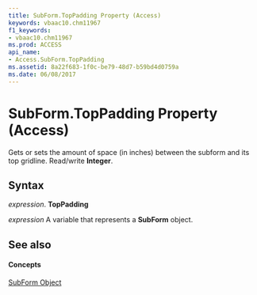 ```yaml
---
title: SubForm.TopPadding Property (Access)
keywords: vbaac10.chm11967
f1_keywords:
- vbaac10.chm11967
ms.prod: ACCESS
api_name:
- Access.SubForm.TopPadding
ms.assetid: 8a22f683-1f0c-be79-48d7-b59bd4d0759a
ms.date: 06/08/2017
---
```



# SubForm.TopPadding Property (Access)

Gets or sets the amount of space (in inches) between the subform and its top gridline. Read/write  **Integer**.


## Syntax

 _expression_. **TopPadding**

 _expression_ A variable that represents a **SubForm** object.


## See also


#### Concepts


[SubForm Object](subform-object-access.md)

